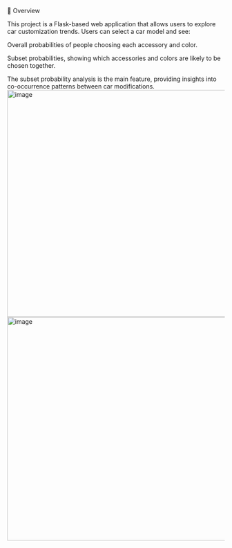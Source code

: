 🚗 Overview

This project is a Flask-based web application that allows users to explore car customization trends.
Users can select a car model and see:

Overall probabilities of people choosing each accessory and color.

Subset probabilities, showing which accessories and colors are likely to be chosen together.

The subset probability analysis is the main feature, providing insights into co-occurrence patterns between car modifications.
<img width="1192" height="525" alt="image" src="https://github.com/user-attachments/assets/683b41fc-905f-4ed2-9e16-892364a35f9d" />
<img width="1193" height="517" alt="image" src="https://github.com/user-attachments/assets/8915a973-6427-4bc0-83f4-547afce6b749" />

